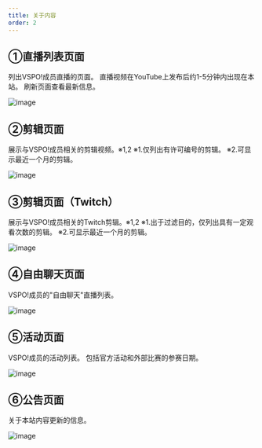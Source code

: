 ```yaml
---
title: 关于内容
order: 2
---
```


## ①直播列表页面
列出VSPO!成员直播的页面。
直播视频在YouTube上发布后约1-5分钟内出现在本站。
刷新页面查看最新信息。

![image](/about/page/live.png)

## ②剪辑页面
展示与VSPO!成员相关的剪辑视频。※1,2
※1.仅列出有许可编号的剪辑。
※2.可显示最近一个月的剪辑。

![image](/about/page/clips.png)

## ③剪辑页面（Twitch）
展示与VSPO!成员相关的Twitch剪辑。※1,2
※1.出于过滤目的，仅列出具有一定观看次数的剪辑。
※2.可显示最近一个月的剪辑。

![image](/about/page/twitch-clips.png)

## ④自由聊天页面
VSPO!成员的"自由聊天"直播列表。

![image](/about/page/freechat.png)

## ⑤活动页面
VSPO!成员的活动列表。
包括官方活动和外部比赛的参赛日期。

![image](/about/page/events.png)

## ⑥公告页面
关于本站内容更新的信息。

![image](/about/page/site-news.png)